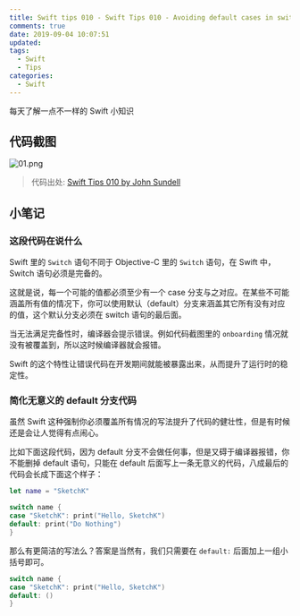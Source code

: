 ```yaml
---
title: Swift tips 010 - Swift Tips 010 - Avoiding default cases in switch statements
comments: true
date: 2019-09-04 10:07:51
updated:
tags:
  - Swift
  - Tips
categories:
  - Swift
---
```


每天了解一点不一样的 Swift 小知识

<!-- more -->

## 代码截图

![01.png](01.png)

> 代码出处: [Swift Tips 010 by John Sundell](https://github.com/JohnSundell/SwiftTips#10-avoiding-default-cases-in-switch-statements)

## 小笔记

### 这段代码在说什么

Swift 里的 `Switch` 语句不同于 Objective-C 里的 `Switch` 语句，在 Swift 中，Switch 语句必须是完备的。

这就是说，每一个可能的值都必须至少有一个 case 分支与之对应。在某些不可能涵盖所有值的情况下，你可以使用默认（default）分支来涵盖其它所有没有对应的值，这个默认分支必须在 switch 语句的最后面。

当无法满足完备性时，编译器会提示错误。例如代码截图里的 `onboarding` 情况就没有被覆盖到，所以这时候编译器就会报错。

Swift 的这个特性让错误代码在开发期间就能被暴露出来，从而提升了运行时的稳定性。

### 简化无意义的 default 分支代码

虽然 Swift 这种强制你必须覆盖所有情况的写法提升了代码的健壮性，但是有时候还是会让人觉得有点闹心。

比如下面这段代码，因为 default 分支不会做任何事，但是又碍于编译器报错，你不能删掉 default 语句，只能在 default 后面写上一条无意义的代码，八成最后的代码会长成下面这个样子：

```swift
let name = "SketchK"

switch name {
case "SketchK": print("Hello, SketchK")
default: print("Do Nothing")
}
```

那么有更简洁的写法么？答案是当然有，我们只需要在 `default:` 后面加上一组小括号即可。

```swift
switch name {
case "SketchK": print("Hello, SketchK")
default: ()
}
```